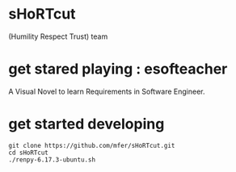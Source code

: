 sHoRTcut
========

(Humility Respect Trust) team

get stared playing : esofteacher
================================
A Visual Novel to learn Requirements in Software Engineer.


get started developing
======================

    git clone https://github.com/mfer/sHoRTcut.git
    cd sHoRTcut
    ./renpy-6.17.3-ubuntu.sh

